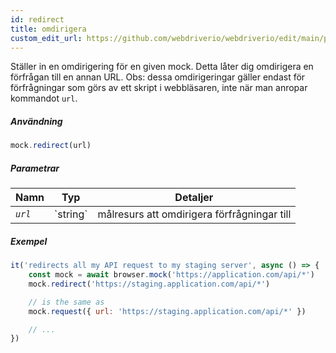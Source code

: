 ```yaml
---
id: redirect
title: omdirigera
custom_edit_url: https://github.com/webdriverio/webdriverio/edit/main/packages/webdriverio/src/commands/mock/redirect.ts
---
```


Ställer in en omdirigering för en given mock. Detta låter dig omdirigera en förfrågan till en annan URL.
Obs: dessa omdirigeringar gäller endast för förfrågningar som görs av ett skript i webbläsaren, inte när man anropar kommandot `url`.

##### Användning

```js
mock.redirect(url)
```

##### Parametrar

<table>
  <thead>
    <tr>
      <th>Namn</th><th>Typ</th><th>Detaljer</th>
    </tr>
  </thead>
  <tbody>
    <tr>
      <td><code><var>url</var></code></td>
      <td>`string`</td>
      <td>målresurs att omdirigera förfrågningar till</td>
    </tr>
  </tbody>
</table>

##### Exempel

```js title="respond.js"
it('redirects all my API request to my staging server', async () => {
    const mock = await browser.mock('https://application.com/api/*')
    mock.redirect('https://staging.application.com/api/*')

    // is the same as
    mock.request({ url: 'https://staging.application.com/api/*' })

    // ...
})
```